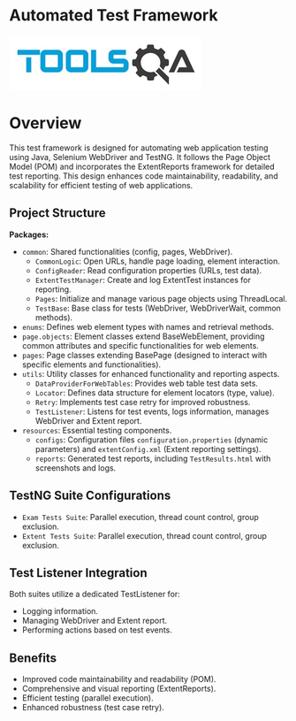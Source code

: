 # Automated Test Framework
![img_3.png](img_3.png)

# Overview
This test framework is designed for automating web application testing using Java, Selenium WebDriver and TestNG. It follows the Page Object Model (POM) and incorporates the ExtentReports framework for detailed test reporting. This design enhances code maintainability, readability, and scalability for efficient testing of web applications.

##  Project Structure

**Packages:**

* `common`: Shared functionalities (config, pages, WebDriver).
  * `CommonLogic`: Open URLs, handle page loading, element interaction.
  * `ConfigReader`: Read configuration properties (URLs, test data).
  * `ExtentTestManager`: Create and log ExtentTest instances for reporting.
  * `Pages`: Initialize and manage various page objects using ThreadLocal.
  * `TestBase`: Base class for tests (WebDriver, WebDriverWait, common methods).
* `enums`: Defines web element types with names and retrieval methods.
* `page.objects`: Element classes extend BaseWebElement, providing common attributes and specific functionalities for web elements.
* `pages`: Page classes extending BasePage (designed to interact with specific elements and functionalities).
* `utils`: Utility classes for enhanced functionality and reporting aspects.
  * `DataProviderForWebTables`: Provides web table test data sets.
  * `Locator`: Defines data structure for element locators (type, value).
  * `Retry`: Implements test case retry for improved robustness.
  * `TestListener`: Listens for test events, logs information, manages WebDriver and Extent report.
* `resources`: Essential testing components.
  * `configs`: Configuration files `configuration.properties` (dynamic parameters) and `extentConfig.xml` (Extent reporting settings).
  * `reports`: Generated test reports, including `TestResults.html` with screenshots and logs.

##  TestNG Suite Configurations

* `Exam Tests Suite`: Parallel execution, thread count control, group exclusion.
* `Extent Tests Suite`: Parallel execution, thread count control, group exclusion.

##  Test Listener Integration

Both suites utilize a dedicated TestListener for:

* Logging information.
* Managing WebDriver and Extent report.
* Performing actions based on test events.

##  Benefits

* Improved code maintainability and readability (POM).
* Comprehensive and visual reporting (ExtentReports).
* Efficient testing (parallel execution).
* Enhanced robustness (test case retry).
